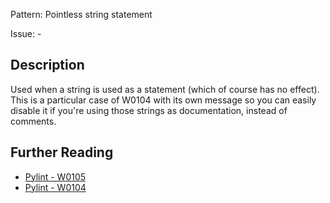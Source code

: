 Pattern: Pointless string statement

Issue: -

## Description

Used when a string is used as a statement (which of course has no effect). This is a particular case of W0104 with its own message so you can easily disable it if you're using those strings as documentation, instead of comments.

## Further Reading

* [Pylint - W0105](http://pylint-messages.wikidot.com/messages:w0105)
* [Pylint - W0104](http://pylint-messages.wikidot.com/messages:w0104)
